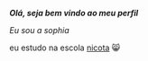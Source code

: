  **_Olá, seja bem vindo ao meu perfil_**

  _Eu sou a sophia_

eu estudo na escola [nicota](instagram/escola.donanicota) 😸
   
